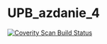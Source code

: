 # UPB_azdanie_4
<a href="https://scan.coverity.com/projects/flipper1300-upb_azdanie_4">
  <img alt="Coverity Scan Build Status"
       src="https://scan.coverity.com/projects/30976/badge.svg"/>
</a>
